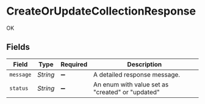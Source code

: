 # CreateOrUpdateCollectionResponse

OK


## Fields

| Field                                            | Type                                             | Required                                         | Description                                      |
| ------------------------------------------------ | ------------------------------------------------ | ------------------------------------------------ | ------------------------------------------------ |
| `message`                                        | *String*                                         | :heavy_minus_sign:                               | A detailed response message.                     |
| `status`                                         | *String*                                         | :heavy_minus_sign:                               | An enum with value set as "created" or "updated" |